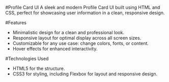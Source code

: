 #Profile Card UI
A sleek and modern Profile Card UI built using HTML and CSS, perfect for showcasing user information in a clean, responsive design.



#Features

- Minimalistic design for a clean and professional look.
- Responsive layout for optimal display across all screen sizes.
- Customizable for any use case: change colors, fonts, or content.
- Hover effects for enhanced interactivity.
  
#Technologies Used

- HTML5 for the structure.
- CSS3 for styling, including Flexbox for layout and responsive design.

